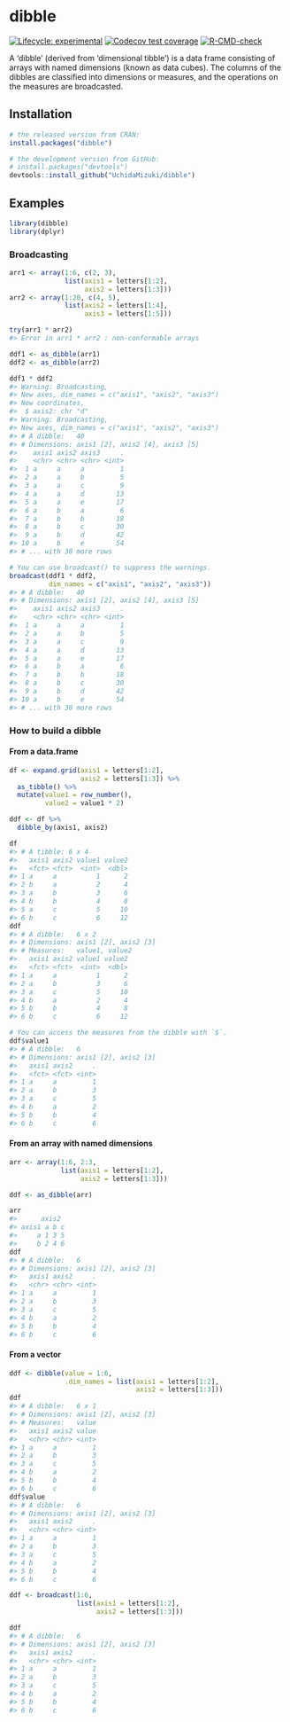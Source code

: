 
<!-- README.md is generated from README.Rmd. Please edit that file -->

# dibble

<!-- badges: start -->

[![Lifecycle:
experimental](https://img.shields.io/badge/lifecycle-experimental-orange.svg)](https://lifecycle.r-lib.org/articles/stages.html#experimental)
[![Codecov test
coverage](https://codecov.io/gh/UchidaMizuki/dibble/branch/main/graph/badge.svg)](https://app.codecov.io/gh/UchidaMizuki/dibble?branch=main)
[![R-CMD-check](https://github.com/UchidaMizuki/dibble/workflows/R-CMD-check/badge.svg)](https://github.com/UchidaMizuki/dibble/actions)
<!-- badges: end -->

A ‘dibble’ (derived from ‘dimensional tibble’) is a data frame
consisting of arrays with named dimensions (known as data cubes). The
columns of the dibbles are classified into dimensions or measures, and
the operations on the measures are broadcasted.

## Installation

``` r
# the released version from CRAN:
install.packages("dibble")

# the development version from GitHub:
# install.packages("devtools")
devtools::install_github("UchidaMizuki/dibble")
```

## Examples

``` r
library(dibble)
library(dplyr)
```

### Broadcasting

``` r
arr1 <- array(1:6, c(2, 3),
              list(axis1 = letters[1:2],
                   axis2 = letters[1:3]))
arr2 <- array(1:20, c(4, 5),
              list(axis2 = letters[1:4],
                   axis3 = letters[1:5]))

try(arr1 * arr2)
#> Error in arr1 * arr2 : non-conformable arrays

ddf1 <- as_dibble(arr1)
ddf2 <- as_dibble(arr2)

ddf1 * ddf2
#> Warning: Broadcasting,
#> New axes, dim_names = c("axis1", "axis2", "axis3")
#> New coordinates, 
#>  $ axis2: chr "d"
#> Warning: Broadcasting,
#> New axes, dim_names = c("axis1", "axis2", "axis3")
#> # A dibble:   40
#> # Dimensions: axis1 [2], axis2 [4], axis3 [5]
#>    axis1 axis2 axis3     .
#>    <chr> <chr> <chr> <int>
#>  1 a     a     a         1
#>  2 a     a     b         5
#>  3 a     a     c         9
#>  4 a     a     d        13
#>  5 a     a     e        17
#>  6 a     b     a         6
#>  7 a     b     b        18
#>  8 a     b     c        30
#>  9 a     b     d        42
#> 10 a     b     e        54
#> # ... with 30 more rows

# You can use broadcast() to suppress the warnings.
broadcast(ddf1 * ddf2,
          dim_names = c("axis1", "axis2", "axis3"))
#> # A dibble:   40
#> # Dimensions: axis1 [2], axis2 [4], axis3 [5]
#>    axis1 axis2 axis3     .
#>    <chr> <chr> <chr> <int>
#>  1 a     a     a         1
#>  2 a     a     b         5
#>  3 a     a     c         9
#>  4 a     a     d        13
#>  5 a     a     e        17
#>  6 a     b     a         6
#>  7 a     b     b        18
#>  8 a     b     c        30
#>  9 a     b     d        42
#> 10 a     b     e        54
#> # ... with 30 more rows
```

### How to build a dibble

#### From a data.frame

``` r
df <- expand.grid(axis1 = letters[1:2],
                  axis2 = letters[1:3]) %>% 
  as_tibble() %>% 
  mutate(value1 = row_number(),
         value2 = value1 * 2)

ddf <- df %>% 
  dibble_by(axis1, axis2)

df
#> # A tibble: 6 x 4
#>   axis1 axis2 value1 value2
#>   <fct> <fct>  <int>  <dbl>
#> 1 a     a          1      2
#> 2 b     a          2      4
#> 3 a     b          3      6
#> 4 b     b          4      8
#> 5 a     c          5     10
#> 6 b     c          6     12
ddf
#> # A dibble:   6 x 2
#> # Dimensions: axis1 [2], axis2 [3]
#> # Measures:   value1, value2
#>   axis1 axis2 value1 value2
#>   <fct> <fct>  <int>  <dbl>
#> 1 a     a          1      2
#> 2 a     b          3      6
#> 3 a     c          5     10
#> 4 b     a          2      4
#> 5 b     b          4      8
#> 6 b     c          6     12

# You can access the measures from the dibble with `$`.
ddf$value1
#> # A dibble:   6
#> # Dimensions: axis1 [2], axis2 [3]
#>   axis1 axis2     .
#>   <fct> <fct> <int>
#> 1 a     a         1
#> 2 a     b         3
#> 3 a     c         5
#> 4 b     a         2
#> 5 b     b         4
#> 6 b     c         6
```

#### From an array with named dimensions

``` r
arr <- array(1:6, 2:3,
             list(axis1 = letters[1:2],
                  axis2 = letters[1:3]))

ddf <- as_dibble(arr)

arr
#>      axis2
#> axis1 a b c
#>     a 1 3 5
#>     b 2 4 6
ddf
#> # A dibble:   6
#> # Dimensions: axis1 [2], axis2 [3]
#>   axis1 axis2     .
#>   <chr> <chr> <int>
#> 1 a     a         1
#> 2 a     b         3
#> 3 a     c         5
#> 4 b     a         2
#> 5 b     b         4
#> 6 b     c         6
```

#### From a vector

``` r
ddf <- dibble(value = 1:6,
              .dim_names = list(axis1 = letters[1:2],
                                axis2 = letters[1:3]))
ddf
#> # A dibble:   6 x 1
#> # Dimensions: axis1 [2], axis2 [3]
#> # Measures:   value
#>   axis1 axis2 value
#>   <chr> <chr> <int>
#> 1 a     a         1
#> 2 a     b         3
#> 3 a     c         5
#> 4 b     a         2
#> 5 b     b         4
#> 6 b     c         6
ddf$value
#> # A dibble:   6
#> # Dimensions: axis1 [2], axis2 [3]
#>   axis1 axis2     .
#>   <chr> <chr> <int>
#> 1 a     a         1
#> 2 a     b         3
#> 3 a     c         5
#> 4 b     a         2
#> 5 b     b         4
#> 6 b     c         6
```

``` r
ddf <- broadcast(1:6,
                 list(axis1 = letters[1:2],
                      axis2 = letters[1:3]))

ddf
#> # A dibble:   6
#> # Dimensions: axis1 [2], axis2 [3]
#>   axis1 axis2     .
#>   <chr> <chr> <int>
#> 1 a     a         1
#> 2 a     b         3
#> 3 a     c         5
#> 4 b     a         2
#> 5 b     b         4
#> 6 b     c         6
```
